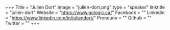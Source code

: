 +++
Title = "Julien Dort"
image = "julien-dort.png"
type = "speaker"
linktitle = "julien-dort"
Website = "https://www.gologic.ca/"
Facebook = ""
Linkedin = "https://www.linkedin.com/in/juliendort/"
Pronouns = ""
Github = ""
Twitter = ""
+++


